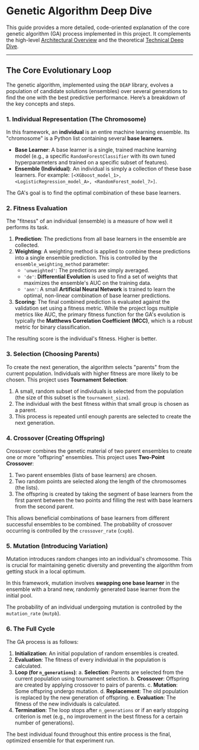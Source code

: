 # Genetic Algorithm Deep Dive

This guide provides a more detailed, code-oriented explanation of the core genetic algorithm (GA) process implemented in this project. It complements the high-level [Architectural Overview](docs_wiki/Architectural_Overview.md) and the theoretical [Technical Deep Dive](docs_wiki/Technical-Deep-Dive.md).

---

## The Core Evolutionary Loop

The genetic algorithm, implemented using the `DEAP` library, evolves a population of candidate solutions (ensembles) over several generations to find the one with the best predictive performance. Here’s a breakdown of the key concepts and steps.

### 1. Individual Representation (The Chromosome)

In this framework, an **individual** is an entire machine learning ensemble. Its "chromosome" is a Python list containing several **base learners**.

-   **Base Learner**: A base learner is a single, trained machine learning model (e.g., a specific `RandomForestClassifier` with its own tuned hyperparameters and trained on a specific subset of features).
-   **Ensemble (Individual)**: An individual is simply a collection of these base learners. For example: `[<XGBoost_model_1>, <LogisticRegression_model_A>, <RandomForest_model_7>]`.

The GA's goal is to find the optimal combination of these base learners.

### 2. Fitness Evaluation

The "fitness" of an individual (ensemble) is a measure of how well it performs its task.

1.  **Prediction**: The predictions from all base learners in the ensemble are collected.
2.  **Weighting**: A weighting method is applied to combine these predictions into a single ensemble prediction. This is controlled by the `ensemble_weighting_method` parameter:
    -   `'unweighted'`: The predictions are simply averaged.
    -   `'de'`: **Differential Evolution** is used to find a set of weights that maximizes the ensemble's AUC on the training data.
    -   `'ann'`: A small **Artificial Neural Network** is trained to learn the optimal, non-linear combination of base learner predictions.
3.  **Scoring**: The final combined prediction is evaluated against the validation set using a fitness metric. While the project logs multiple metrics like AUC, the primary fitness function for the GA's evolution is typically the **Matthews Correlation Coefficient (MCC)**, which is a robust metric for binary classification.

The resulting score is the individual's fitness. Higher is better.

### 3. Selection (Choosing Parents)

To create the next generation, the algorithm selects "parents" from the current population. Individuals with higher fitness are more likely to be chosen. This project uses **Tournament Selection**:

1.  A small, random subset of individuals is selected from the population (the size of this subset is the `tournament_size`).
2.  The individual with the best fitness within that small group is chosen as a parent.
3.  This process is repeated until enough parents are selected to create the next generation.

### 4. Crossover (Creating Offspring)

Crossover combines the genetic material of two parent ensembles to create one or more "offspring" ensembles. This project uses **Two-Point Crossover**:

1.  Two parent ensembles (lists of base learners) are chosen.
2.  Two random points are selected along the length of the chromosomes (the lists).
3.  The offspring is created by taking the segment of base learners from the first parent between the two points and filling the rest with base learners from the second parent.

This allows beneficial combinations of base learners from different successful ensembles to be combined. The probability of crossover occurring is controlled by the `crossover_rate` (`cxpb`).

### 5. Mutation (Introducing Variation)

Mutation introduces random changes into an individual's chromosome. This is crucial for maintaining genetic diversity and preventing the algorithm from getting stuck in a local optimum.

In this framework, mutation involves **swapping one base learner** in the ensemble with a brand new, randomly generated base learner from the initial pool.

The probability of an individual undergoing mutation is controlled by the `mutation_rate` (`mutpb`).

### 6. The Full Cycle

The GA process is as follows:

1.  **Initialization**: An initial population of random ensembles is created.
2.  **Evaluation**: The fitness of every individual in the population is calculated.
3.  **Loop (for `n_generations`)**:
    a. **Selection**: Parents are selected from the current population using tournament selection.
    b. **Crossover**: Offspring are created by applying crossover to pairs of parents.
    c. **Mutation**: Some offspring undergo mutation.
    d. **Replacement**: The old population is replaced by the new generation of offspring.
    e. **Evaluation**: The fitness of the new individuals is calculated.
4.  **Termination**: The loop stops after `n_generations` or if an early stopping criterion is met (e.g., no improvement in the best fitness for a certain number of generations).

The best individual found throughout this entire process is the final, optimized ensemble for that experiment run.
